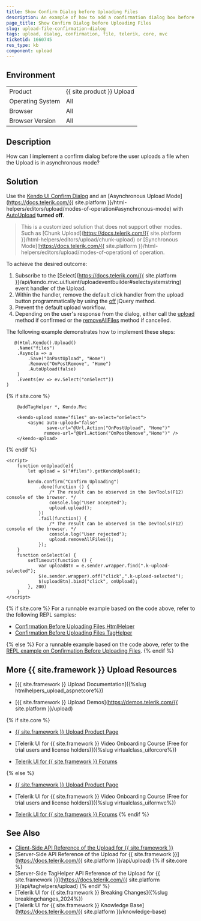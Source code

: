 ```yaml
---
title: Show Confirm Dialog before Uploading Files
description: An example of how to add a confirmation dialog box before uploading files in the {{ site.product }} Upload component.
page_title: Show Confirm Dialog before Uploading Files
slug: upload-file-confirmation-dialog
tags: upload, dialog, confirmation, file, telerik, core, mvc
ticketid: 1660745
res_type: kb
component: upload
---
```


## Environment

<table>
 <tr>
  <td>Product</td>
  <td>{{ site.product }} Upload</td>
 </tr>
 <tr>
  <td>Operating System</td>
  <td>All</td>
 </tr>
 <tr>
  <td>Browser</td>
  <td>All</td>
 </tr>
 <tr>
  <td>Browser Version</td>
  <td>All</td>
 </tr>
</table>

## Description
How can I implement a confirm dialog before the user uploads a file when the Upload is in asynchronous mode?

## Solution

Use the [Kendo UI Confirm Dialog](https://demos.telerik.com/kendo-ui/dialog/predefined-dialogs) and an [Asynchronous Upload Mode](https://docs.telerik.com/{{ site.platform }}/html-helpers/editors/upload/modes-of-operation#asynchronous-mode) with [AutoUpload](https://docs.telerik.com/kendo-ui/api/javascript/ui/upload/configuration/async.autoupload) **turned off**.<br>
> This is a customized solution that does not support other modes. Such as [Chunk Upload](https://docs.telerik.com/{{ site.platform }}/html-helpers/editors/upload/chunk-upload) or [Synchronous Mode](https://docs.telerik.com/{{ site.platform }}/html-helpers/editors/upload/modes-of-operation) of operation.

To achieve the desired outcome:

1. Subscribe to the [Select](https://docs.telerik.com/{{ site.platform }}/api/kendo.mvc.ui.fluent/uploadeventbuilder#selectsystemstring) event handler of the Upload.
1. Within the handler, remove the default click handler from the upload button programmatically by using the [off](https://api.jquery.com/off/) jQuery method.
1. Prevent the default upload workflow. 
1. Depending on the user's response from the dialog, either call the [upload](https://docs.telerik.com/kendo-ui/api/javascript/ui/upload/methods/upload?_gl=1*102tlvl*_gcl_au*MTU0Nzc4NDk1LjE3MjAxODc4MjM.*_ga*Mzc1Nzg4OTUxLjE3MjAxODc4MjE.*_ga_9JSNBCSF54*MTcyNDEzODY3OS4xNi4xLjE3MjQxNjUyNzguNTQuMC4w#upload) method if confirmed or the [removeAllFiles](https://docs.telerik.com/kendo-ui/api/javascript/ui/upload/methods/removeallfiles?_gl=1*102tlvl*_gcl_au*MTU0Nzc4NDk1LjE3MjAxODc4MjM.*_ga*Mzc1Nzg4OTUxLjE3MjAxODc4MjE.*_ga_9JSNBCSF54*MTcyNDEzODY3OS4xNi4xLjE3MjQxNjUyNzguNTQuMC4w#removeallfiles) method if cancelled. 

The following example demonstrates how to implement these steps:

```HtmlHelper
   @(Html.Kendo().Upload()
    .Name("files")
    .Async(a => a   
        .Save("OnPostUpload", "Home")   
        .Remove("OnPostRemove", "Home") 
        .AutoUpload(false)
    )
    .Events(ev => ev.Select("onSelect"))
)
```
 {% if site.core %}
```TagHelper
    @addTagHelper *, Kendo.Mvc

    <kendo-upload name="files" on-select="onSelect">
        <async auto-upload="false"
               save-url="@Url.Action("OnPostUpload", "Home")"
              remove-url="@Url.Action("OnPostRemove","Home")" />
    </kendo-upload>
```
 {% endif %}

```JS script.js
<script>
    function onUpload(e){
        let upload = $("#files").getKendoUpload();

        kendo.confirm("Confirm Uploading")
            .done(function () {
                /* The result can be observed in the DevTools(F12) console of the browser. */
                console.log("User accepted");
                upload.upload();
            })
            .fail(function() {
                /* The result can be observed in the DevTools(F12) console of the browser. */
                console.log("User rejected");
                upload.removeAllFiles();                
            });
    }
    function onSelect(e) {
        setTimeout(function () {
            var uploadBtn = e.sender.wrapper.find(".k-upload-selected");
            $(e.sender.wrapper).off("click",".k-upload-selected");
            $(uploadBtn).bind("click", onUpload);
        }, 200)
    }
</script>
```

{% if site.core %}
For a runnable example based on the code above, refer to the following REPL samples:

* [Confirmation Before Uploading Files HtmlHelper](https://netcorerepl.telerik.com/Qyksbplf39vN1b5R08)
* [Confirmation Before Uploading Files TagHelper](https://netcorerepl.telerik.com/QIailJFp44CyWf0r29)

{% else %}
For a runnable example based on the code above, refer to the [REPL example on Confirmation Before Uploading Files](https://netcorerepl.telerik.com/Qyksbplf39vN1b5R08).
{% endif %}

## More {{ site.framework }} Upload Resources

* [{{ site.framework }} Upload Documentation]({%slug htmlhelpers_upload_aspnetcore%})

* [{{ site.framework }} Upload Demos](https://demos.telerik.com/{{ site.platform }}/upload)

{% if site.core %}
* [{{ site.framework }} Upload Product Page](https://www.telerik.com/aspnet-core-ui/upload)

* [Telerik UI for {{ site.framework }} Video Onboarding Course (Free for trial users and license holders)]({%slug virtualclass_uiforcore%})

* [Telerik UI for {{ site.framework }} Forums](https://www.telerik.com/forums/aspnet-core-ui)

{% else %}
* [{{ site.framework }} Upload Product Page](https://www.telerik.com/aspnet-mvc/upload)

* [Telerik UI for {{ site.framework }} Video Onboarding Course (Free for trial users and license holders)]({%slug virtualclass_uiformvc%})

* [Telerik UI for {{ site.framework }} Forums](https://www.telerik.com/forums/aspnet-mvc)
{% endif %}

## See Also

* [Client-Side API Reference of the Upload for {{ site.framework }}](https://docs.telerik.com/kendo-ui/api/javascript/ui/upload)
* [Server-Side API Reference of the Upload for {{ site.framework }}](https://docs.telerik.com/{{ site.platform }}/api/upload)
{% if site.core %}
* [Server-Side TagHelper API Reference of the Upload for {{ site.framework }}](https://docs.telerik.com/{{ site.platform }}/api/taghelpers/upload)
{% endif %}
* [Telerik UI for {{ site.framework }} Breaking Changes]({%slug breakingchanges_2024%})
* [Telerik UI for {{ site.framework }} Knowledge Base](https://docs.telerik.com/{{ site.platform }}/knowledge-base)
